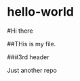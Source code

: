 hello-world
====================


#Hi there

##THis is my file. 

###3rd header 

Just another repo



